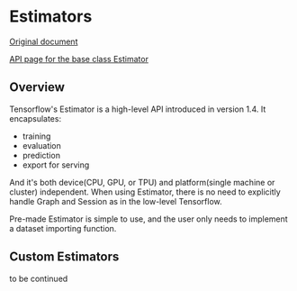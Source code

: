 # Estimators

[Original document](https://www.tensorflow.org/programmers_guide/estimators)

[API page for the base class Estimator](https://www.tensorflow.org/api_docs/python/tf/estimator/Estimator)

## Overview

Tensorflow's Estimator is a high-level API introduced in version 1.4. It encapsulates:

* training
* evaluation
* prediction
* export for serving

And it's both device(CPU, GPU, or TPU) and platform(single machine or cluster) independent. When using Estimator, there is no need to explicitly handle Graph and Session as in the low-level Tensorflow.


Pre-made Estimator is simple to use, and the user only needs to implement a dataset importing function.

## Custom Estimators

to be continued
